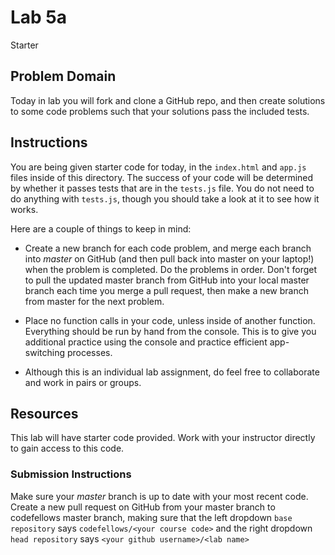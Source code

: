 # Lab 5a

Starter

## Problem Domain
Today in lab you will fork and clone a GitHub repo, and then create solutions to some code problems such that your solutions pass the included tests.

## Instructions

You are being given starter code for today, in the `index.html` and `app.js` files inside of this directory. The success of your code will be determined by whether it passes tests that are in the `tests.js` file. You do not need to do anything with `tests.js`, though you should take a look at it to see how it works.

Here are a couple of things to keep in mind:

* Create a new branch for each code problem, and merge each branch into *master* on GitHub (and then pull back into master on your laptop!) when the problem is completed. Do the problems in order. Don't forget to pull the updated master branch from GitHub into your local master branch each time you merge a pull request, then make a new branch from master for the next problem.
* Place no function calls in your code, unless inside of another function. Everything should be run by hand from the console. This is to give you additional practice using the console and practice efficient app-switching processes.

* Although this is an individual lab assignment, do feel free to collaborate and work in pairs or groups.


## Resources

This lab will have starter code provided. Work with your instructor directly to gain access to this code. 


### Submission Instructions
Make sure your *master* branch is up to date with your most recent code. Create a new pull request on GitHub from your master branch to codefellows master branch, making sure that the left dropdown `base repository` says `codefellows/<your course code>` and the right dropdown `head repository` says `<your github username>/<lab name>`
